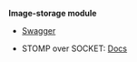**Image-storage module**



 - [Swagger](http://omniecom.com:9011/api/image/swagger-ui.html)

 - STOMP over SOCKET:
    [Docs]()
